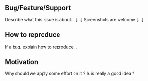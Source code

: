 ## Bug/Feature/Support
Describe what this issue is about...
[...] Screenshots are welcome [...]

## How to reproduce
If a bug, explain how to reproduce...

## Motivation
Why should we apply some effort on it ? Is is really a good idea ?
